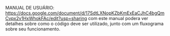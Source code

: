 MANUAL DE USUÁRIO: https://docs.google.com/document/d/17SdtLXNopKZbKmExEaCJhC4bgQmCvpx2v1HxWhokFAc/edit?usp=sharing
com este manual podera ver detalhes sobre como o código deve ser utilizado, junto com um fluxograma sobre seu funcionamento.
